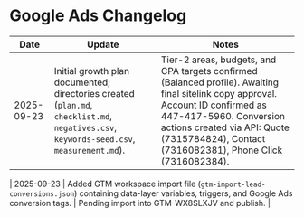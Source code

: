 # Google Ads Changelog

| Date | Update | Notes |
| --- | --- | --- |
| 2025-09-23 | Initial growth plan documented; directories created (`plan.md`, `checklist.md`, `negatives.csv`, `keywords-seed.csv`, `measurement.md`). | Tier-2 areas, budgets, and CPA targets confirmed (Balanced profile). Awaiting final sitelink copy approval. Account ID confirmed as 447-417-5960. Conversion actions created via API: Quote (7315784824), Contact (7316082381), Phone Click (7316082384). |

| 2025-09-23 | Added GTM workspace import file (`gtm-import-lead-conversions.json`) containing data-layer variables, triggers, and Google Ads conversion tags. | Pending import into GTM-WX8SLXJV and publish. |
